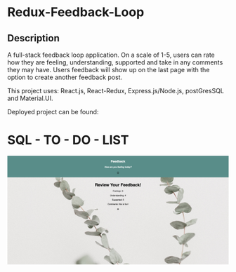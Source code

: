 # Redux-Feedback-Loop


## Description

A full-stack feedback loop application. On a scale of 1-5, users can rate how they are feeling, understanding, supported and take in any comments they may have. Users feedback will show up on the last page with the option to create another feedback post. 

This project uses: React.js, React-Redux, Express.js/Node.js, postGresSQL and Material.UI. 

Deployed project can be found: 

# SQL - TO - DO - LIST
![Feedback-loop interface](Feedback.png)
